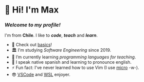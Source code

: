 # 👋 Hi! I'm Max
### _Welcome to my profile!_

I'm from **Chile**. I like to _**code**_, _**teach**_ and _**learn**_.

- 🔭 Check out [basics](https://github.com/moxwel/basics)!
- 🏛️ I'm studying *Software Engineering* since 2019.
- 🌱 I’m currently learning *programming languages for teaching*.
- 💬 I speak native spanish and learning to pronounce english.
- ⚡ Fun fact: I've never learned how to use Vim (I use [micro](https://micro-editor.github.io/) -w-).
- 😎 [VSCode](https://code.visualstudio.com/) and [WSL](https://learn.microsoft.com/en-us/windows/wsl/about) enjoyer.

<!--
**moxwel/moxwel** is a ✨ _special_ ✨ repository because its `README.md` (this file) appears on your GitHub profile.

Here are some ideas to get you started:

- 🔭 I’m currently working on ...
- 🌱 I’m currently learning ...
- 👯 I’m looking to collaborate on ...
- 🤔 I’m looking for help with ...
- 💬 Ask me about ...
- 📫 How to reach me: ...
- 😄 Pronouns: ...
- ⚡ Fun fact: ...
-->
